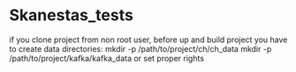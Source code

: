 # Skanestas_tests
if you clone project from non root user, before up and build project you have to create data directories:
 mkdir -p /path/to/project/ch/ch_data
 mkdir -p /path/to/project/kafka/kafka_data
or set proper rights